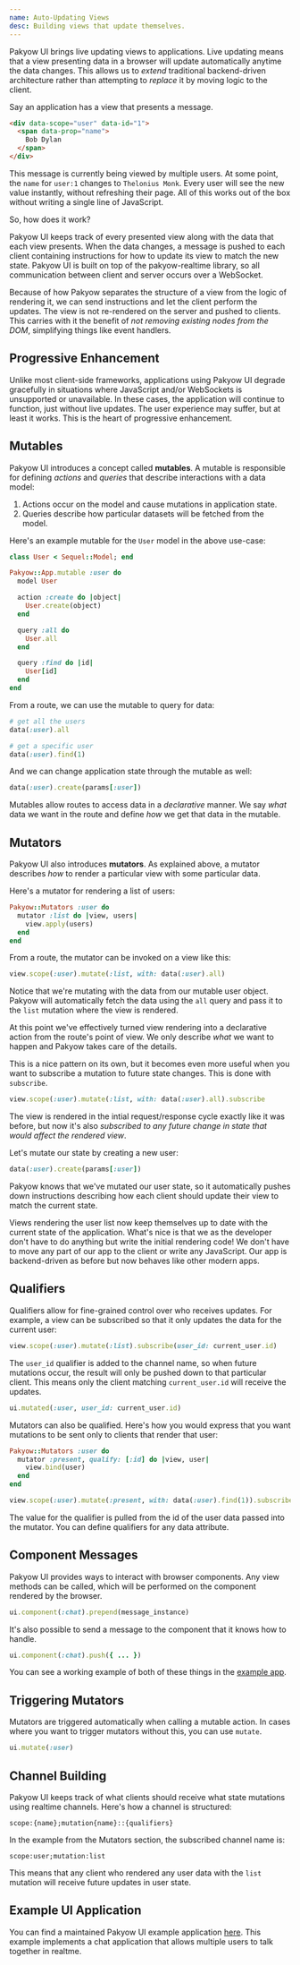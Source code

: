 ```yaml
---
name: Auto-Updating Views
desc: Building views that update themselves.
---
```


Pakyow UI brings live updating views to applications. Live updating means that a
view presenting data in a browser will update automatically anytime the data
changes. This allows us to *extend* traditional backend-driven architecture
rather than attempting to *replace* it by moving logic to the client.

Say an application has a view that presents a message.

```html
<div data-scope="user" data-id="1">
  <span data-prop="name">
    Bob Dylan
  </span>
</div>
```

This message is currently being viewed by multiple users. At some point, the
`name` for `user:1` changes to `Thelonius Monk`. Every user will see the new
value instantly, without refreshing their page. All of this works out of the box
without writing a single line of JavaScript.

So, how does it work?

Pakyow UI keeps track of every presented view along with the data that each view
presents. When the data changes, a message is pushed to each client containing
instructions for how to update its view to match the new state. Pakyow UI is
built on top of the pakyow-realtime library, so all communication between client
and server occurs over a WebSocket.

Because of how Pakyow separates the structure of a view from the logic of
rendering it, we can send instructions and let the client perform the updates.
The view is not re-rendered on the server and pushed to clients. This carries
with it the benefit of *not removing existing nodes from the DOM*, simplifying
things like event handlers.

## Progressive Enhancement

Unlike most client-side frameworks, applications using Pakyow UI degrade
gracefully in situations where JavaScript and/or WebSockets is unsupported or
unavailable. In these cases, the application will continue to function, just
without live updates. The user experience may suffer, but at least it works.
This is the heart of progressive enhancement.

## Mutables

Pakyow UI introduces a concept called **mutables**. A mutable is responsible for
defining *actions* and *queries* that describe interactions with a data model:

1. Actions occur on the model and cause mutations in application state.
2. Queries describe how particular datasets will  be fetched from the model.

Here's an example mutable for the `User` model in the above use-case:

```ruby
class User < Sequel::Model; end

Pakyow::App.mutable :user do
  model User

  action :create do |object|
    User.create(object)
  end

  query :all do
    User.all
  end

  query :find do |id|
    User[id]
  end
end
```

From a route, we can use the mutable to query for data:

```ruby
# get all the users
data(:user).all

# get a specific user
data(:user).find(1)
```

And we can change application state through the mutable as well:

```ruby
data(:user).create(params[:user])
```

Mutables allow routes to access data in a *declarative* manner. We say *what*
data we want in the route and define *how* we get that data in the mutable.

## Mutators

Pakyow UI also introduces **mutators**. As explained above, a mutator describes
*how* to render a particular view with some particular data.

Here's a mutator for rendering a list of users:

```ruby
Pakyow::Mutators :user do
  mutator :list do |view, users|
    view.apply(users)
  end
end
```

From a route, the mutator can be invoked on a view like this:

```ruby
view.scope(:user).mutate(:list, with: data(:user).all)
```

Notice that we're mutating with the data from our mutable user object. Pakyow
will automatically fetch the data using the `all` query and pass it to the
`list` mutation where the view is rendered.

At this point we've effectively turned view rendering into a declarative action
from the route's point of view. We only describe *what* we want to happen and
Pakyow takes care of the details.

This is a nice pattern on its own, but it becomes even more useful when you want
to subscribe a mutation to future state changes. This is done with `subscribe`.

```ruby
view.scope(:user).mutate(:list, with: data(:user).all).subscribe
```

The view is rendered in the intial request/response cycle exactly like it was
before, but now it's also *subscribed to any future change in state that would
affect the rendered view*.

Let's mutate our state by creating a new user:

```ruby
data(:user).create(params[:user])
```

Pakyow knows that we've mutated our user state, so it automatically pushes down
instructions describing how each client should update their view to match the
current state.

Views rendering the user list now keep themselves up to date with the current
state of the application. What's nice is that we as the developer don't have to
do anything but write the initial rendering code! We don't have to move any part
of our app to the client or write any JavaScript. Our app is backend-driven as
before but now behaves like other modern apps.

## Qualifiers

Qualifiers allow for fine-grained control over who receives updates. For
example, a view can be subscribed so that it only updates the data for the
current user:

```ruby
view.scope(:user).mutate(:list).subscribe(user_id: current_user.id)
```

The `user_id` qualifier is added to the channel name, so when future mutations
occur, the result will only be pushed down to that particular client. This means
only the client matching `current_user.id` will receive the updates.

```ruby
ui.mutated(:user, user_id: current_user.id)
```

Mutators can also be qualified. Here's how you would express that you want
mutations to be sent only to clients that render that user:

```ruby
Pakyow::Mutators :user do
  mutator :present, qualify: [:id] do |view, user|
    view.bind(user)
  end
end

view.scope(:user).mutate(:present, with: data(:user).find(1)).subscribe
```

The value for the qualifier is pulled from the id of the user data passed
into the mutator. You can define qualifiers for any data attribute.

## Component Messages

Pakyow UI provides ways to interact with browser components. Any view methods can be called, which will
be performed on the component rendered by the browser.

```ruby
ui.component(:chat).prepend(message_instance)
```

It's also possible to send a message to the component that it knows how to handle.

```ruby
ui.component(:chat).push({ ... })
```

You can see a working example of both of these things in the [example
app](https://github.com/bryanp/pakyow-chat).

## Triggering Mutators

Mutators are triggered automatically when calling a mutable action. In cases
where you want to trigger mutators without this, you can use `mutate`.

```ruby
ui.mutate(:user)
```

## Channel Building

Pakyow UI keeps track of what clients should receive what state mutations using
realtime channels. Here's how a channel is structured:

```
scope:{name};mutation{name}::{qualifiers}
```

In the example from the Mutators section, the subscribed channel name is:

```
scope:user;mutation:list
```

This means that any client who rendered any user data with the `list` mutation
will receive future updates in user state.

## Example UI Application

You can find a maintained Pakyow UI example application
[here](https://github.com/bryanp/pakyow-chat). This example implements a chat
application that allows multiple users to talk together in realtme.
